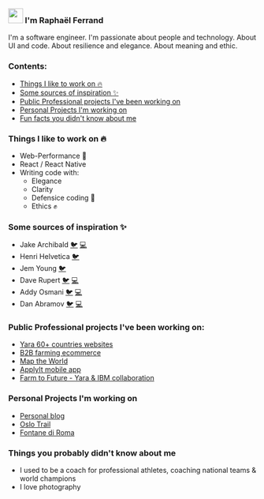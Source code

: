 ### <img src="https://raw.githubusercontent.com/iampavangandhi/iampavangandhi/master/gifs/Hi.gif" width="30px"> I'm Raphaël Ferrand

I'm a software engineer. I'm passionate about people and technology. About UI and code. About resilience and elegance. About meaning and ethic.

### Contents:
  - [Things I like to work on :fire:](#Things-ßI-like-to-work-on)
  - [Some sources of inspiration :sparkles:](#Some-sources-of-inspiration)
  - [Public Professional projects I've been working on](#Public-Professional-projects-I've-been-working-on)
  - [Personal Projects I'm working on](#Personal-Projects-I'm-working-on)
  - [Fun facts you didn't know about me](#Things-you-probably-didn't-know-about-me)

### Things I like to work on :fire:

  - Web-Performance :rocket:
  - React / React Native
  - Writing code with:
    - Elegance
    - Clarity
    - Defensice coding :punch:
    - Ethics :fist:

### Some sources of inspiration :sparkles:
  - Jake Archibald [:bird:](https://twitter.com/jaffathecake) [:computer:](https://jakearchibald.com/)
  - Henri Helvetica [:bird:](https://twitter.com/HenriHelvetica)
  - Jem Young [:bird:](https://twitter.com/JemYoung)
  - Dave Rupert [:bird:](https://twitter.com/davatron5000) [:computer:](https://daverupert.com/)
  - Addy Osmani [:bird:](https://twitter.com/addyosmani) [:computer:](https://addyosmani.com/)
  - Dan Abramov [:bird:](https://twitter.com/dan_abramov) [:computer:](https://overreacted.io/)

### Public Professional projects I've been working on:
  - [Yara 60+ countries websites](https://www.yara.com/)
  - [B2B farming ecommerce](https://rfq.myyara.com/es-co)
  - [Map the World](https://maptheworld.no/)
  - [ApplyIt mobile app](https://apps.apple.com/us/app/yara-applyit/id1447504543)
  - [Farm to Future - Yara & IBM collaboration](https://opendata.farm/)

### Personal Projects I'm working on
  - [Personal blog](https://raphaelferrand.netlify.com)
  - [Oslo Trail](https://oslo-trail.netlify.app/)
  - [Fontane di Roma](https://fontane-di-roma.netlify.app/)

### Things you probably didn't know about me
  - I used to be a coach for professional athletes, coaching national teams & world champions
  - I love photography